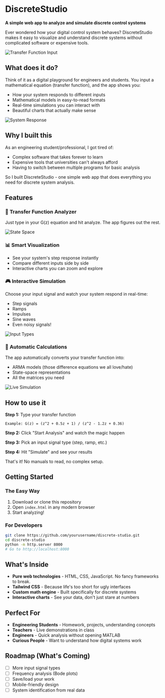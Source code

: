 # DiscreteStudio

**A simple web app to analyze and simulate discrete control systems**

Ever wondered how your digital control system behaves? DiscreteStudio makes it easy to visualize and understand discrete systems without complicated software or expensive tools.

![Transfer Function Input](image2.png)

## What does it do?

Think of it as a digital playground for engineers and students. You input a mathematical equation (transfer function), and the app shows you:

- How your system responds to different inputs
- Mathematical models in easy-to-read formats  
- Real-time simulations you can interact with
- Beautiful charts that actually make sense

![System Response](image1.png)

## Why I built this

As an engineering student/professional, I got tired of:
- Complex software that takes forever to learn
- Expensive tools that universities can't always afford
- Having to switch between multiple programs for basic analysis

So I built DiscreteStudio - one simple web app that does everything you need for discrete system analysis.

## Features

### 🎯 **Transfer Function Analyzer**
Just type in your G(z) equation and hit analyze. The app figures out the rest.

![State Space](image3.png)

### 📊 **Smart Visualization**
- See your system's step response instantly
- Compare different inputs side by side
- Interactive charts you can zoom and explore

### 🎮 **Interactive Simulation**
Choose your input signal and watch your system respond in real-time:
- Step signals
- Ramps  
- Impulses
- Sine waves
- Even noisy signals!

![Input Types](image4.png)

### 🔢 **Automatic Calculations**
The app automatically converts your transfer function into:
- ARMA models (those difference equations we all love/hate)
- State-space representations
- All the matrices you need

![Live Simulation](image5.png)

## How to use it

**Step 1:** Type your transfer function
```
Example: G(z) = (z^2 + 0.5z + 1) / (z^2 - 1.2z + 0.36)
```

**Step 2:** Click "Start Analysis" and watch the magic happen

**Step 3:** Pick an input signal type (step, ramp, etc.)

**Step 4:** Hit "Simulate" and see your results

That's it! No manuals to read, no complex setup.

## Getting Started

### The Easy Way
1. Download or clone this repository
2. Open `index.html` in any modern browser
3. Start analyzing!

### For Developers
```bash
git clone https://github.com/yourusername/discrete-studio.git
cd discrete-studio
python -m http.server 8000
# Go to http://localhost:8000
```

## What's Inside

- **Pure web technologies** - HTML, CSS, JavaScript. No fancy frameworks to break.
- **Tailwind CSS** - Because life's too short for ugly interfaces
- **Custom math engine** - Built specifically for discrete systems
- **Interactive charts** - See your data, don't just stare at numbers

## Perfect For

- **Engineering Students** - Homework, projects, understanding concepts
- **Teachers** - Live demonstrations in class
- **Engineers** - Quick analysis without opening MATLAB
- **Curious People** - Want to understand how digital systems work

## Roadmap (What's Coming)

- [ ] More input signal types
- [ ] Frequency analysis (Bode plots)
- [ ] Save/load your work
- [ ] Mobile-friendly design
- [ ] System identification from real data
